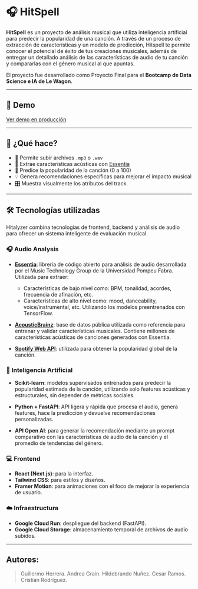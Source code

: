# 🎧 HitSpell

**HitSpell** es un proyecto de análisis musical que utiliza inteligencia artificial para predecir la popularidad de una canción. A través de un proceso de extracción de características y un modelo de predicción, Hitspell te permite conocer el potencial de éxito de tus creaciones musicales, además de entregar un detallado análisis de las características de audio de tu canción y compararlas con el género musical al que apuntas.

El proyecto fue desarrollado como Proyecto Final para el **Bootcamp de Data Science e IA de Le Wagon**.

---

## 🚀 Demo

[Ver demo en producción]()

---

## 🧠 ¿Qué hace?

- 📂 Permite subir archivos `.mp3` o `.wav`
- 🎼 Extrae características acústicas con [Essentia](https://essentia.upf.edu/)
- 🎯 Predice la popularidad de la canción (0 a 100)
- 💡 Genera recomendaciones específicas para mejorar el impacto musical
- 🎛️ Muestra visualmente los atributos del track.

---

## 🛠️ Tecnologías utilizadas

Hitalyzer combina tecnologías de frontend, backend y análisis de audio para ofrecer un sistema inteligente de evaluación musical.

### 🎧 Audio Analysis

- **[Essentia](https://essentia.upf.edu/)**: librería de código abierto para análisis de audio desarrollada por el Music Technology Group de la Universidad Pompeu Fabra. Utilizada para extraer:
  - Características de bajo nivel como: BPM, tonalidad, acordes, frecuencia de afinación, etc.
  - Características de alto nivel como: mood, danceability, voice/instrumental, etc. Utilizando los modelos preentrenados con TensorFlow.

- **[AcousticBrainz](https://acousticbrainz.org/)**: base de datos pública utilizada como referencia para entrenar y validar características musicales. Contiene millones de características acústicas de canciones generados con Essentia.

- **[Spotify Web API](https://developer.spotify.com/documentation/web-api/)**: utilizada para obtener la popularidad global de la canción.

### 🧠 Inteligencia Artificial

- **Scikit-learn**: modelos supervisados entrenados para predecir la popularidad estimada de la canción, utilizando solo features acústicas y estructurales, sin depender de métricas sociales.

- **Python + FastAPI**: API ligera y rápida que procesa el audio, genera features, hace la predicción y devuelve recomendaciones personalizadas.

- **API Open AI**: para generar la recomendación mediante un prompt comparativo con las características de audio de la canción y el promedio de tendencias del género.

### 💻 Frontend

- **React (Next.js)**: para la interfaz.
- **Tailwind CSS**: para estilos y diseños.
- **Framer Motion**: para animaciones con el foco de mejorar la experiencia de usuario.

### ☁️ Infraestructura

- **Google Cloud Run**: despliegue del backend (FastAPI).
- **Google Cloud Storage**: almacenamiento temporal de archivos de audio subidos.

---

## Autores:

> Guillermo Herrera.
> Andrea Grain.
> Hildebrando Nuñez.
> Cesar Ramos.
> Cristián Rodríguez.
